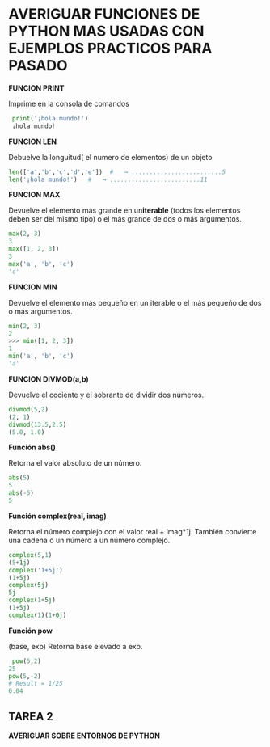 # AVERIGUAR FUNCIONES DE PYTHON MAS USADAS CON EJEMPLOS  PRACTICOS   PARA    PASADO
 **FUNCION PRINT**

  Imprime en la consola de comandos
  ```python
   print('¡hola mundo!')
   ¡hola mundo!
  ```
  **FUNCION LEN**

  Debuelve la longuitud( el numero de elementos) de un objeto
  ```python
  len(['a','b','c','d','e'])  #   → .........................5
  len('¡hola mundo!')   #   → .........................11  
  ```
 **FUNCION MAX**

Devuelve el elemento más grande en un**iterable** (todos los elementos deben ser del mismo tipo) o el más grande de dos o más argumentos.
```PYTHON
max(2, 3)
3
max([1, 2, 3])
3
max('a', 'b', 'c')
'c'
```

**FUNCION MIN**

Devuelve el elemento más pequeño en un iterable o el más pequeño de dos o más argumentos.
```PYTHON
min(2, 3)
2
>>> min([1, 2, 3])
1
min('a', 'b', 'c')
'a'
```

**FUNCION DIVMOD(a,b)**


Devuelve el cociente y el sobrante de dividir dos números.
```python
divmod(5,2)
(2, 1)
divmod(13.5,2.5)
(5.0, 1.0)
```


**Función abs()**

Retorna el valor absoluto de un número.
```python
abs(5)
5
abs(-5)
5
```


 **Función complex(real, imag)**

Retorna el número complejo con el valor real + imag*1j. También convierte una cadena o un número a un número complejo.
```python
complex(5,1)
(5+1j)
complex('1+5j')
(1+5j)
complex(5j)
5j
complex(1+5j)
(1+5j)
complex(1)(1+0j)
```


**Función pow** 

(base, exp)
Retorna base elevado a exp.

```PYTHON
 pow(5,2)
25
pow(5,-2)
# Result = 1/25
0.04

```

## TAREA 2
**AVERIGUAR SOBRE ENTORNOS DE PYTHON**